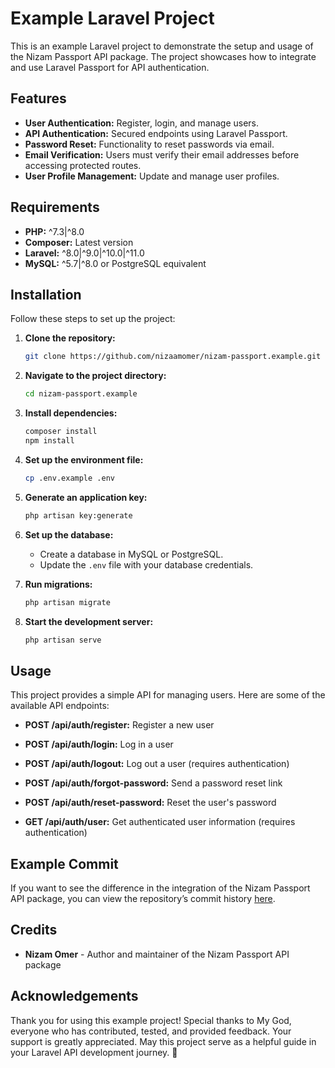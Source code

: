# Example Laravel Project

This is an example Laravel project to demonstrate the setup and usage of the Nizam Passport API package. The project showcases how to integrate and use Laravel Passport for API authentication.

## Features

-   **User Authentication:** Register, login, and manage users.
-   **API Authentication:** Secured endpoints using Laravel Passport.
-   **Password Reset:** Functionality to reset passwords via email.
-   **Email Verification:** Users must verify their email addresses before accessing protected routes.
-   **User Profile Management:** Update and manage user profiles.

## Requirements

-   **PHP:** ^7.3|^8.0
-   **Composer:** Latest version
-   **Laravel:** ^8.0|^9.0|^10.0|^11.0
-   **MySQL:** ^5.7|^8.0 or PostgreSQL equivalent

## Installation

Follow these steps to set up the project:

1. **Clone the repository:**

    ```bash
    git clone https://github.com/nizaamomer/nizam-passport.example.git
    ```

2. **Navigate to the project directory:**

    ```bash
    cd nizam-passport.example
    ```

3. **Install dependencies:**

    ```bash
    composer install
    npm install
    ```

4. **Set up the environment file:**

    ```bash
    cp .env.example .env
    ```

5. **Generate an application key:**

    ```bash
    php artisan key:generate
    ```

6. **Set up the database:**

    - Create a database in MySQL or PostgreSQL.
    - Update the `.env` file with your database credentials.

7. **Run migrations:**

    ```bash
    php artisan migrate
    ```

8. **Start the development server:**

    ```bash
    php artisan serve
    ```

## Usage

This project provides a simple API for managing users. Here are some of the available API endpoints:

-   **POST /api/auth/register:** Register a new user
-   **POST /api/auth/login:** Log in a user
-   **POST /api/auth/logout:** Log out a user (requires authentication)
-   **POST /api/auth/forgot-password:** Send a password reset link
-   **POST /api/auth/reset-password:** Reset the user's password

-   **GET /api/auth/user:** Get authenticated user information (requires authentication)

## Example Commit

If you want to see the difference in the integration of the Nizam Passport API package, you can view the repository’s commit history [here](https://github.com/nizaamomer/nizam-passport.example/commits/main/).

## Credits

-   **Nizam Omer** - Author and maintainer of the Nizam Passport API package

## Acknowledgements

Thank you for using this example project! Special thanks to My God, everyone who has contributed, tested, and provided feedback. Your support is greatly appreciated. May this project serve as a helpful guide in your Laravel API development journey. 🙏
